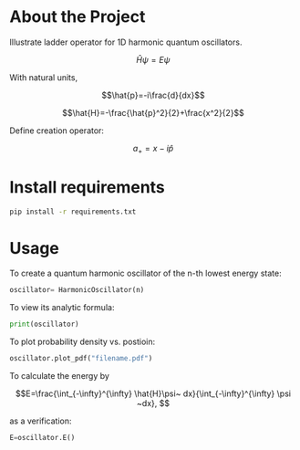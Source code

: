 # About the Project 

Illustrate ladder operator for 1D harmonic quantum oscillators.

``` math
\hat{H}\psi=E\psi
```

With natural units,
``` math
\hat{p}=-i\frac{d}{dx}
```

``` math
\hat{H}=-\frac{\hat{p}^2}{2}+\frac{x^2}{2}
```

Define creation operator:
``` math
a_{+}=x-i\hat{p}
```

# Install requirements
``` bash
pip install -r requirements.txt
```

# Usage
To create a quantum harmonic oscillator of the n-th lowest energy state:
``` python
oscillator= HarmonicOscillator(n)
```

To view its analytic formula:
``` python
print(oscillator)
```

To plot probability density vs. postioin:
``` python
oscillator.plot_pdf("filename.pdf")
```

To calculate the energy by 
```math
E=\frac{\int_{-\infty}^{\infty} \hat{H}\psi~ dx}{\int_{-\infty}^{\infty} \psi ~dx}, 
```
as a verification:
``` python
E=oscillator.E()
```
